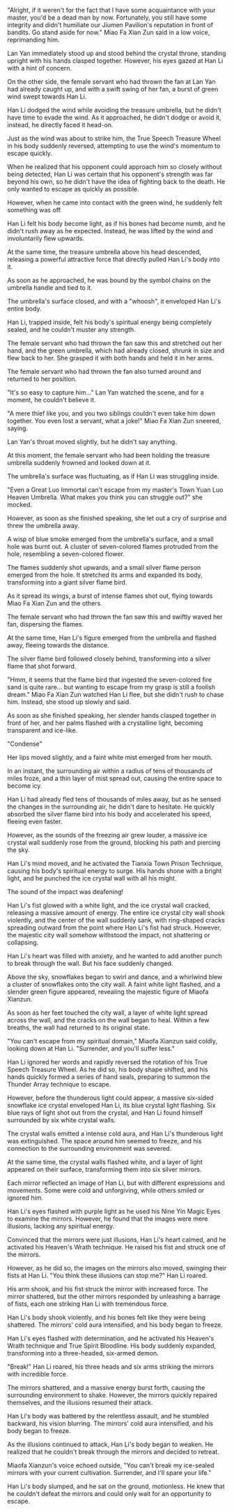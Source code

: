"Alright, if it weren't for the fact that I have some acquaintance with your master, you'd be a dead man by now. Fortunately, you still have some integrity and didn't humiliate our Jiumen Pavilion's reputation in front of bandits. Go stand aside for now." Miao Fa Xian Zun said in a low voice, reprimanding him.

Lan Yan immediately stood up and stood behind the crystal throne, standing upright with his hands clasped together. However, his eyes gazed at Han Li with a hint of concern.

On the other side, the female servant who had thrown the fan at Lan Yan had already caught up, and with a swift swing of her fan, a burst of green wind swept towards Han Li.

Han Li dodged the wind while avoiding the treasure umbrella, but he didn't have time to evade the wind. As it approached, he didn't dodge or avoid it, instead, he directly faced it head-on.

Just as the wind was about to strike him, the True Speech Treasure Wheel in his body suddenly reversed, attempting to use the wind's momentum to escape quickly.

When he realized that his opponent could approach him so closely without being detected, Han Li was certain that his opponent's strength was far beyond his own, so he didn't have the idea of fighting back to the death. He only wanted to escape as quickly as possible.

However, when he came into contact with the green wind, he suddenly felt something was off.

Han Li felt his body become light, as if his bones had become numb, and he didn't rush away as he expected. Instead, he was lifted by the wind and involuntarily flew upwards.

At the same time, the treasure umbrella above his head descended, releasing a powerful attractive force that directly pulled Han Li's body into it.

As soon as he approached, he was bound by the symbol chains on the umbrella handle and tied to it.

The umbrella's surface closed, and with a "whoosh", it enveloped Han Li's entire body.

Han Li, trapped inside, felt his body's spiritual energy being completely sealed, and he couldn't muster any strength.

The female servant who had thrown the fan saw this and stretched out her hand, and the green umbrella, which had already closed, shrunk in size and flew back to her. She grasped it with both hands and held it in her arms.

The female servant who had thrown the fan also turned around and returned to her position.

"It's so easy to capture him..." Lan Yan watched the scene, and for a moment, he couldn't believe it.

"A mere thief like you, and you two siblings couldn't even take him down together. You even lost a servant, what a joke!" Miao Fa Xian Zun sneered, saying.

Lan Yan's throat moved slightly, but he didn't say anything.

At this moment, the female servant who had been holding the treasure umbrella suddenly frowned and looked down at it.

The umbrella's surface was fluctuating, as if Han Li was struggling inside.

"Even a Great Luo Immortal can't escape from my master's Town Yuan Luo Heaven Umbrella. What makes you think you can struggle out?" she mocked.

However, as soon as she finished speaking, she let out a cry of surprise and threw the umbrella away.

A wisp of blue smoke emerged from the umbrella's surface, and a small hole was burnt out. A cluster of seven-colored flames protruded from the hole, resembling a seven-colored flower.

The flames suddenly shot upwards, and a small silver flame person emerged from the hole. It stretched its arms and expanded its body, transforming into a giant silver flame bird.

As it spread its wings, a burst of intense flames shot out, flying towards Miao Fa Xian Zun and the others.

The female servant who had thrown the fan saw this and swiftly waved her fan, dispersing the flames.

At the same time, Han Li's figure emerged from the umbrella and flashed away, fleeing towards the distance.

The silver flame bird followed closely behind, transforming into a silver flame that shot forward.

"Hmm, it seems that the flame bird that ingested the seven-colored fire sand is quite rare... but wanting to escape from my grasp is still a foolish dream." Miao Fa Xian Zun watched Han Li flee, but she didn't rush to chase him. Instead, she stood up slowly and said.

As soon as she finished speaking, her slender hands clasped together in front of her, and her palms flashed with a crystalline light, becoming transparent and ice-like.

"Condense"

Her lips moved slightly, and a faint white mist emerged from her mouth.

In an instant, the surrounding air within a radius of tens of thousands of miles froze, and a thin layer of mist spread out, causing the entire space to become icy.

Han Li had already fled tens of thousands of miles away, but as he sensed the changes in the surrounding air, he didn't dare to hesitate. He quickly absorbed the silver flame bird into his body and accelerated his speed, fleeing even faster.

However, as the sounds of the freezing air grew louder, a massive ice crystal wall suddenly rose from the ground, blocking his path and piercing the sky.

Han Li's mind moved, and he activated the Tianxia Town Prison Technique, causing his body's spiritual energy to surge. His hands shone with a bright light, and he punched the ice crystal wall with all his might.

The sound of the impact was deafening!

Han Li's fist glowed with a white light, and the ice crystal wall cracked, releasing a massive amount of energy.
The entire ice crystal city wall shook violently, and the center of the wall suddenly sank, with ring-shaped cracks spreading outward from the point where Han Li's fist had struck. However, the majestic city wall somehow withstood the impact, not shattering or collapsing.

Han Li's heart was filled with anxiety, and he wanted to add another punch to break through the wall. But his face suddenly changed.

Above the sky, snowflakes began to swirl and dance, and a whirlwind blew a cluster of snowflakes onto the city wall. A faint white light flashed, and a slender green figure appeared, revealing the majestic figure of Miaofa Xianzun.

As soon as her feet touched the city wall, a layer of white light spread across the wall, and the cracks on the wall began to heal. Within a few breaths, the wall had returned to its original state.

"You can't escape from my spiritual domain," Miaofa Xianzun said coldly, looking down at Han Li. "Surrender, and you'll suffer less."

Han Li ignored her words and rapidly reversed the rotation of his True Speech Treasure Wheel. As he did so, his body shape shifted, and his hands quickly formed a series of hand seals, preparing to summon the Thunder Array technique to escape.

However, before the thunderous light could appear, a massive six-sided snowflake ice crystal enveloped Han Li, its blue crystal light flashing. Six blue rays of light shot out from the crystal, and Han Li found himself surrounded by six white crystal walls.

The crystal walls emitted a intense cold aura, and Han Li's thunderous light was extinguished. The space around him seemed to freeze, and his connection to the surrounding environment was severed.

At the same time, the crystal walls flashed white, and a layer of light appeared on their surface, transforming them into six silver mirrors.

Each mirror reflected an image of Han Li, but with different expressions and movements. Some were cold and unforgiving, while others smiled or ignored him.

Han Li's eyes flashed with purple light as he used his Nine Yin Magic Eyes to examine the mirrors. However, he found that the images were mere illusions, lacking any spiritual energy.

Convinced that the mirrors were just illusions, Han Li's heart calmed, and he activated his Heaven's Wrath technique. He raised his fist and struck one of the mirrors.

However, as he did so, the images on the mirrors also moved, swinging their fists at Han Li. "You think these illusions can stop me?" Han Li roared.

His arm shook, and his fist struck the mirror with increased force. The mirror shattered, but the other mirrors responded by unleashing a barrage of fists, each one striking Han Li with tremendous force.

Han Li's body shook violently, and his bones felt like they were being shattered. The mirrors' cold aura intensified, and his body began to freeze.

Han Li's eyes flashed with determination, and he activated his Heaven's Wrath technique and True Spirit Bloodline. His body suddenly expanded, transforming into a three-headed, six-armed demon.

"Break!" Han Li roared, his three heads and six arms striking the mirrors with incredible force.

The mirrors shattered, and a massive energy burst forth, causing the surrounding environment to shake. However, the mirrors quickly repaired themselves, and the illusions resumed their attack.

Han Li's body was battered by the relentless assault, and he stumbled backward, his vision blurring. The mirrors' cold aura intensified, and his body began to freeze.

As the illusions continued to attack, Han Li's body began to weaken. He realized that he couldn't break through the mirrors and decided to retreat.

Miaofa Xianzun's voice echoed outside, "You can't break my ice-sealed mirrors with your current cultivation. Surrender, and I'll spare your life."

Han Li's body slumped, and he sat on the ground, motionless. He knew that he couldn't defeat the mirrors and could only wait for an opportunity to escape.